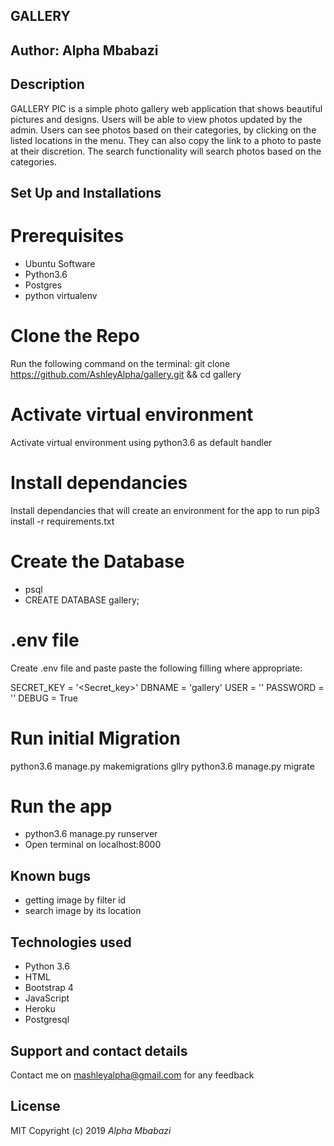 ## GALLERY
## Author: Alpha Mbabazi
## Description

GALLERY PIC is a simple photo gallery web application that shows beautiful pictures and designs. Users will be able to view photos updated by the admin. Users can see photos based on their categories, by clicking on the listed locations in the menu. They can also copy the link to a photo to paste at their discretion. The search functionality will search photos based on the categories.

## Set Up and Installations

# Prerequisites
* Ubuntu Software
* Python3.6
* Postgres
* python virtualenv

# Clone the Repo
Run the following command on the terminal: git clone https://github.com/AshleyAlpha/gallery.git && cd gallery

# Activate virtual environment
Activate virtual environment using python3.6 as default handler

# Install dependancies

Install dependancies that will create an environment for the app to run pip3 install -r requirements.txt

# Create the Database
* psql
* CREATE DATABASE gallery;
# .env file
Create .env file and paste paste the following filling where appropriate:

SECRET_KEY = '<Secret_key>'
DBNAME = 'gallery'
USER = '<Username>'
PASSWORD = '<password>'
DEBUG = True

# Run initial Migration

python3.6 manage.py makemigrations gllry
python3.6 manage.py migrate

# Run the app

* python3.6 manage.py runserver
* Open terminal on localhost:8000

## Known bugs
* getting image by filter id
* search image by its location

## Technologies used

- Python 3.6
- HTML
- Bootstrap 4
- JavaScript
- Heroku
- Postgresql

## Support and contact details
Contact me on mashleyalpha@gmail.com for any feedback

## License
MIT Copyright (c) 2019 *Alpha Mbabazi*
